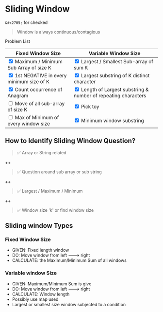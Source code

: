 # Sliding Window #

`&#x2705;` for checked


> Window is always continuous/contagious

Problem List

| Fixed Window Size                                                               | Variable Window Size                                                                                 |
|---------------------------------------------------------------------------------|------------------------------------------------------------------------------------------------------|
| <input type="checkbox" checked=checked> Maximum / Minimum Sub Array of size K   | <input type="checkbox" checked=checked> Largest / Smallest Sub-array of sum K                        |
| <input type="checkbox" checked=checked> 1st NEGATIVE in every minimum size of K | <input type="checkbox" checked=checked> Largest substring of K distinct character                    | 
| <input type="checkbox" checked=checked> Count occurrence of Anagram             | <input type="checkbox" checked=checked> Length of Largest substring & number of repeating characters | 
| <input type="checkbox"> Move of all sub-array of size K                         | <input type="checkbox" checked=checked> Pick toy                                                     | 
| <input type="checkbox"> Max of Minimum of every window size                     | <input type="checkbox" checked=checked> Minimum window substring                                     | 

## How to Identify Sliding Window Question?

> &#x2705; Array or String related 

++

> &#x2705; Question around sub array or sub string

++

> &#x2705; Largest / Maximum / Minimum 

++

> &#x2705; Window size 'k' or find window size 

## Sliding window Types ##

### Fixed Window Size ###
* GIVEN: Fixed length window
* DO: Move window from left ---> right
* CALCULATE: the Maximum/Minimum Sum of all windows

### Variable window Size ###
* GIVEN: Maximum/Minimum Sum is give  
* DO: Move window from left ---> right
* CALCULATE: Window length
* Possibly use map used
* Largest or smallest size window subjected to a condition
